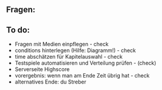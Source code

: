 ## Fragen:

## To do:

-   Fragen mit Medien einpflegen - check
-   conditions hinterlegen (Hilfe: Diagramm!) - check
-   time abschätzen für Kapitelauswahl - check
-   Testspiele automatisieren und Verteilung prüfen - (check)
-   Serverseite Highscore
-   vorergebnis: wenn man am Ende Zeit übrig hat - check
-   alternatives Ende: du Streber
